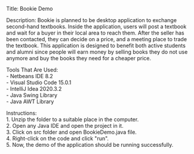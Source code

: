 Title: Bookie Demo

Description: Bookie is planned to be desktop application to exchange second-hand textbooks. 
Inside the application, users will post a textbook and wait for a buyer in their local area 
to reach them. After the seller has been contacted, they can decide on a price, and a meeting 
place to trade the textbook. This application is designed to benefit both active students and 
alumni since people will earn money by selling books they do not use anymore and buy the books 
they need for a cheaper price. 

Tools That Are Used: <br>
	- Netbeans IDE 8.2 <br>
	- Visual Studio Code 15.0.1 <br>
	- IntelliJ Idea 2020.3.2 <br>
	- Java Swing Library <br>
	- Java AWT Library <br>

Instructions: <br>
	1. Unzip the folder to a suitable place in the computer. <br>
	2. Open any Java IDE and open the project in it. <br>
	3. Click on src folder and open BookieDemo.java file. <br>
	4. Right-click on the code and click "run". <br>
	5. Now, the demo of the application should be running successfully. <br>
